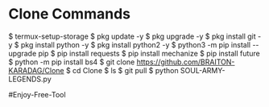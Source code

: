 # Clone Commands

$ termux-setup-storage
$ pkg update -y
$ pkg upgrade -y
$ pkg install git -y
$ pkg install python -y
$ pkg install python2 -y
$ python3 -m pip install --upgrade pip
$ pip install requests
$ pip install mechanize
$ pip install future
$ python -m pip install bs4
$ git clone https://github.com/BRAITON-KARADAG/Clone
$ cd Clone
$ ls
$ git pull
$ python SOUL-ARMY-LEGENDS.py

#Enjoy-Free-Tool
